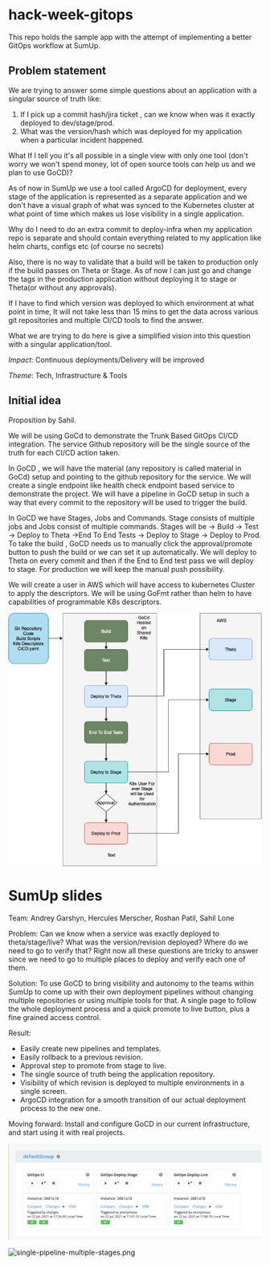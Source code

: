 # hack-week-gitops

This repo holds the sample app with the attempt of implementing a better GitOps workflow at SumUp.

## Problem statement

We are trying to answer some simple questions about an application with a singular source of truth like:

1. If I pick up a commit hash/jira ticket , can we know when was it exactly deployed to dev/stage/prod.
2. What was the version/hash which was deployed for my application when a particular incident happened.

What If I tell you it's all possible in a single view with only one tool (don't worry we won't spend money, lot of open source tools can help us and we plan to use GoCD)?

As of now in SumUp we use a tool called ArgoCD for deployment, every stage of the application is represented as a separate application and we don't have a visual graph of what was synced to the Kubernetes cluster at what point of time which makes us lose visibility in a single application.

Why do I need to do an extra commit to deploy-infra when my application repo is separate and should contain everything related to my application like helm charts, configs etc (of course no secrets)

Also, there is no way to validate that a build will be taken to production only if the build passes on Theta or Stage. As of now I can just go and change the tags in the production application without deploying it to stage or Theta(or without any approvals).

If I have to find which version was deployed to which environment at what point in time, It will not take less than 15 mins to get the data across various git repositories and multiple CI/CD tools to find the answer.

What we are trying to do here is give a simplified vision into this question with a singular application/tool.

*Impact*: Continuous deployments/Delivery will be improved

*Theme*: Tech, Infrastructure & Tools

## Initial idea 

Proposition by Sahil.

We will be using GoCd to demonstrate the Trunk Based GitOps CI/CD integration. The service Github repository will be the single source of the truth for each CI/CD action taken.

In GoCD , we will have the material (any repository is called material in GoCd) setup and pointing to the github repository for the service. We will create a single endpoint like health check endpoint based service to demonstrate the project. We will have a pipeline in GoCD setup in such a way that every commit to the repository will be used to trigger the build.

In GoCD we have Stages, Jobs and Commands. Stage consists of multiple jobs and Jobs consist of multiple commands. Stages will be -> Build -> Test -> Deploy to Theta ->End To End Tests -> Deploy to Stage -> Deploy to Prod. To take the build , GoCD needs us to manually click the approval/promote button to push the build or we can set it up automatically. We will deploy to Theta on every commit and then if the End to End test pass we will deploy to stage. For production we will keep the manual push possibility.

We will create a user in AWS which will have access to kubernetes Cluster to apply the descriptors. We will be using GoFmt rather than helm to have capabilities of programmable K8s descriptors.

![gitops](gitops.png)

# SumUp slides

Team: Andrey Garshyn, Hercules Merscher, Roshan Patil, Sahil Lone

Problem: Can we know when a service was exactly deployed to theta/stage/live? What was the version/revision deployed? Where do we need to go to verify that? Right now all these questions are tricky to answer since we need to go to multiple places to deploy and verify each one of them.

Solution: To use GoCD to bring visibility and autonomy to the teams within SumUp to come up with their own deployment pipelines without changing multiple repositories or using multiple tools for that. A single page to follow the whole deployment process and a quick promote to live button, plus a fine grained access control.

Result: 
- Easily create new pipelines and templates.
- Easily rollback to a previous revision.
- Approval step to promote from stage to live.
- The single source of truth being the application repository.
- Visibility of which revision is deployed to multiple environments in a single screen.
- ArgoCD integration for a smooth transition of our actual deployment process to the new one.

Moving forward: Install and configure GoCD in our current infrastructure, and start using it with real projects.

![multiple-pipelines.png](multiple-pipelines.png)

![single-pipeline-multiple-stages.png](single-pipeline-multiple-stages.png)